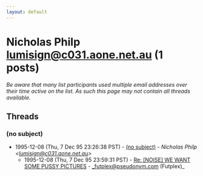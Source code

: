 ```yaml
---
layout: default
---
```


# Nicholas Philp <lumisign@c031.aone.net.au> (1 posts)

_Be aware that many list participants used multiple email addresses over their time active on the list. As such this page may not contain all threads available._

## Threads

### (no subject)
+ 1995-12-08 (Thu, 7 Dec 95 23:26:38 PST) - [(no subject)](/archive/1995/12/0d6b88b67e4e1036e55a3d16f2c049461dec165da578327a69e60387709caffc) - _Nicholas Philp \<lumisign@c031.aone.net.au\>_
  + 1995-12-08 (Thu, 7 Dec 95 23:59:31 PST) - [Re: [NOISE] WE WANT SOME PUSSY PICTURES](/archive/1995/12/c277e235b3c70a532980f4e165ea011ad3bec4144e28e1f4ac5fefbcd202f0c8) - _futplex@pseudonym.com (Futplex)_

